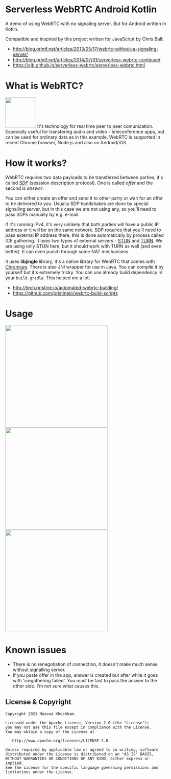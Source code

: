 # Serverless WebRTC Android Kotlin
A demo of using WebRTC with no signaling server. But for Android written in Kotlin.

Compatible and inspired by this project written for JavaScript by Chris Ball:
* http://blog.printf.net/articles/2013/05/17/webrtc-without-a-signaling-server/
* http://blog.printf.net/articles/2014/07/01/serverless-webrtc-continued
* https://cjb.github.io/serverless-webrtc/serverless-webrtc.html

# What is WebRTC?
<img src="https://webrtc.org/assets/images/webrtc-logo-vert-retro-255x305.png" width="96">
It's technology for real time peer to peer comunication. Especially useful for transfering audio and video - teleconference apps, but can be used for ordinary data as in this example.
WebRTC is supported in recent Chrome browser, Node.js and also on Android/iOS.

# How it works?
WebRTC requires two data payloads to be transferred between parties, it's called [*SDP*](https://en.wikipedia.org/wiki/Session_Description_Protocol) (sesssion description protocol). One is called *offer* and the second is *answer*.

You can either create an offer and send it to other party or wait for an offer to be delivered to you.
Usually SDP handshakes are done by special signalling server, but in this case we are not using any, so you'll need to pass SDPs manually by e.g. e-mail.

If it's running IPv4, it's very unlikely that both parties will have a public IP address or it will be on the same network.
SDP requires that you'll need to pass external IP address there, this is done automatically by process called ICE gathering. It uses two types of external servers - [STUN](https://en.wikipedia.org/wiki/STUN) and [TURN](https://en.wikipedia.org/wiki/Traversal_Using_Relays_around_NAT).
We are using only STUN here, but it should work with TURN as well (and even better).
It can even punch through some NAT mechanisms.

It uses **libjingle** library, it's a native library for WebRTC that comes with [Chromium](https://www.chromium.org/). There is also JNI wrapper for use in Java. You can compile it by yourself but it's extremely tricky. You can use already build dependency in your `build.gradle`. This helped me a lot:
* http://tech.pristine.io/automated-webrtc-building/
* https://github.com/pristineio/webrtc-build-scripts

# Usage
<img src=".github/create_offer.png" width="320"> <img src=".github/paste_answer.png" width="320"> <img src=".github/demo.png" width="320">

# Known issues
* There is no renegotiation of connection, it doesn't make much sense without signalling server.
* If you paste offer in the app, answer is created but after while it goes with 'icegathering failed'. You must be fast to pass the answer to the other side. I'm not sure what causes this.

## License & Copyright
```
Copyright 2021 Masoud Khoshkam.

Licensed under the Apache License, Version 2.0 (the "License");
you may not use this file except in compliance with the License.
You may obtain a copy of the License at

   http://www.apache.org/licenses/LICENSE-2.0

Unless required by applicable law or agreed to in writing, software
distributed under the License is distributed on an "AS IS" BASIS,
WITHOUT WARRANTIES OR CONDITIONS OF ANY KIND, either express or implied.
See the License for the specific language governing permissions and
limitations under the License.
```
